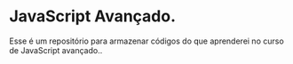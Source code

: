 # JavaScript Avançado.

Esse é um repositório para armazenar códigos do que aprenderei no curso de JavaScript avançado..

